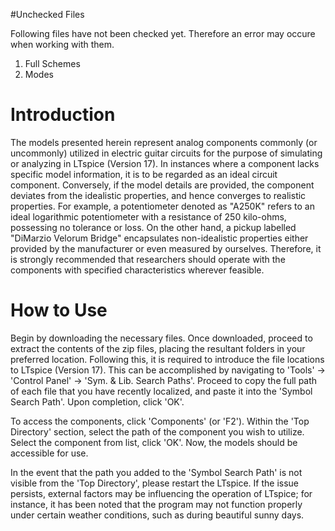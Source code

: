 #Unchecked Files

Following files have not been checked yet. Therefore an error may occure when working with them.

1. Full Schemes
2. Modes

# Introduction

The models presented herein represent analog components commonly (or uncommonly) utilized in electric guitar circuits for the purpose of simulating or analyzing in LTspice (Version 17). In instances where a component lacks specific model information, it is to be regarded as an ideal circuit component. Conversely, if the model details are provided, the component deviates from the idealistic properties, and hence converges to realistic properties. For example, a potentiometer denoted as "A250K" refers to an ideal logarithmic potentiometer with a resistance of 250 kilo-ohms, possessing no tolerance or loss. On the other hand, a pickup labelled "DiMarzio Velorum Bridge" encapsulates non-idealistic properties either provided by the manufacturer or even measured by ourselves. Therefore, it is strongly recommended that researchers should operate with the components with specified characteristics wherever feasible.

# How to Use

Begin by downloading the necessary files. Once downloaded, proceed to extract the contents of the zip files, placing the resultant folders in your preferred location. Following this, it is required to introduce the file locations to LTspice (Version 17). This can be accomplished by navigating to 'Tools' -> 'Control Panel' -> 'Sym. & Lib. Search Paths'. Proceed to copy the full path of each file that you have recently localized, and paste it into the 'Symbol Search Path'. Upon completion, click 'OK'.

To access the components, click 'Components' (or 'F2'). Within the 'Top Directory' section, select the path of the component you wish to utilize. Select the component from list, click 'OK'. Now, the models should be accessible for use.

In the event that the path you added to the 'Symbol Search Path' is not visible from the 'Top Directory', please restart the LTspice. If the issue persists, external factors may be influencing the operation of LTspice; for instance, it has been noted that the program may not function properly under certain weather conditions, such as during beautiful sunny days.
